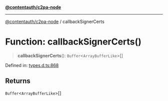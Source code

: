 [**@contentauth/c2pa-node**](../README.md)

***

[@contentauth/c2pa-node](../README.md) / callbackSignerCerts

# Function: callbackSignerCerts()

> **callbackSignerCerts**(): `Buffer`\<`ArrayBufferLike`\>[]

Defined in: [types.d.ts:868](https://github.com/contentauth/c2pa-node-v2/blob/c336e36bb30fc393837615821d0e64cbfdcdeea6/js-src/types.d.ts#L868)

## Returns

`Buffer`\<`ArrayBufferLike`\>[]
